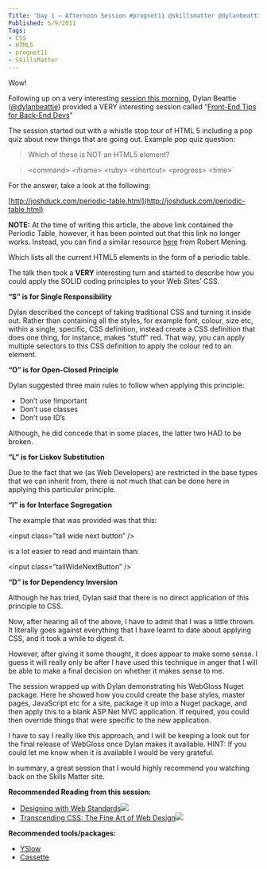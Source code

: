```yaml
---
Title: 'Day 1 – Afternoon Session #prognet11 @skillsmatter @dylanbeattie'
Published: 5/9/2011
Tags:
- CSS
- HTML5
- prognet11
- SkillsMatter
---
```


Wow!

Following up on a very interesting [session this morning](http://www.gep13.co.uk/blog/day-1-morning-session-prognet11-skillsmatter-icooper-serialseb), Dylan Beattie ([@dylanbeattie](http://twitter.com/#!/dylanbeattie)) provided a VERY interesting session called “[Front-End Tips for Back-End Devs](http://skillsmatter.com/podcast/open-source-dot-net/front-end-tips-for-back-end-devs)”

The session started out with a whistle stop tour of HTML 5 including a pop quiz about new things that are going out. Example pop quiz question:

> Which of these is NOT an HTML5 element?

> &lt;command&gt; &lt;iframe&gt; &lt;ruby&gt; &lt;shortcut&gt; &lt;progress&gt; &lt;time&gt;

For the answer, take a look at the following:

[http://joshduck.com/periodic-table.html](http://joshduck.com/periodic-table.html)

**NOTE:** At the time of writing this article, the above link contained the Periodic Table, however, it has been pointed out that this link no longer works.  Instead, you can find a similar resource [here](http://www.websitesetup.org/html5-periodical-table) from Robert Mening.

Which lists all the current HTML5 elements in the form of a periodic table.

The talk then took a __VERY__ interesting turn and started to describe how you could apply the SOLID coding principles to your Web Sites’ CSS.

**“S” is for Single Responsibility**

Dylan described the concept of taking traditional CSS and turning it inside out. Rather than containing all the styles, for example font, colour, size etc, within a single, specific, CSS definition, instead create a CSS definition that does one thing, for instance, makes “stuff” red. That way, you can apply multiple selectors to this CSS definition to apply the colour red to an element.

**“O” is for Open-Closed Principle**

Dylan suggested three main rules to follow when applying this principle:

- Don’t use !Important 
- Don’t use classes 
- Don’t use ID’s 

Although, he did concede that in some places, the latter two HAD to be broken.

**“L” is for Liskov Substitution**

Due to the fact that we (as Web Developers) are restricted in the base types that we can inherit from, there is not much that can be done here in applying this particular principle.

**“I” is for Interface Segregation**

The example that was provided was that this:

&lt;input class=”tall wide next button” /&gt;

is a lot easier to read and maintain than:

&lt;input class=”tallWideNextButton” /&gt;

**“D” is for Dependency Inversion**

Although he has tried, Dylan said that there is no direct application of this principle to CSS.

Now, after hearing all of the above, I have to admit that I was a little thrown. It literally goes against everything that I have learnt to date about applying CSS, and it took a while to digest it.

However, after giving it some thought, it does appear to make some sense. I guess it will really only be after I have used this technique in anger that I will be able to make a final decision on whether it makes sense to me.

The session wrapped up with Dylan demonstrating his WebGloss Nuget package. Here he showed how you could create the base styles, master pages, JavaScript etc for a site, package it up into a Nuget package, and then apply this to a blank ASP.Net MVC application. If required, you could then override things that were specific to the new application.

I have to say I really like this approach, and I will be keeping a look out for the final release of WebGloss once Dylan makes it available. HINT: If you could let me know when it is available I would be very grateful.

In summary, a great session that I would highly recommend you watching back on the Skills Matter site.

**Recommended Reading from this session:**

- [Designing with Web Standards](http://www.amazon.co.uk/gp/product/0321616952/ref=as_li_ss_tl?ie=UTF8&tag=www6thprimeco-21&linkCode=as2&camp=1634&creative=19450&creativeASIN=0321616952)![](http://www.assoc-amazon.co.uk/e/ir?t=&l=as2&o=2&a=0321616952)
- [Transcending CSS: The Fine Art of Web Design](http://www.amazon.co.uk/gp/product/0321410971/ref=as_li_ss_tl?ie=UTF8&tag=www6thprimeco-21&linkCode=as2&camp=1634&creative=19450&creativeASIN=0321410971)![](http://www.assoc-amazon.co.uk/e/ir?t=&l=as2&o=2&a=0321410971)

**Recommended tools/packages:**

- [YSlow](http://developer.yahoo.com/yslow/)
- [Cassette](http://getcassette.net/)
